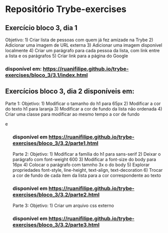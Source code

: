 # Repositório Trybe-exercises

## Exercício bloco 3, dia 1
  Objetivo: 1) Criar lista de pessoas com quem já fez amizade na Trybe
            2) Adicionar uma imagem de URL externa
            3) Adicionar uma imagem disponível localmente
            4) Criar um parágrafo para cada pessoa da lista, com link entre a lista e os parágrafos
            5) Criar link para a página do Google
            
### disponível em: https://ruanifilipe.github.io/trybe-exercises/bloco_3/3.1/index.html

## Exercícios bloco 3, dia 2 disponíveis em: 

  Parte 1: 
  Objetivo: 1) Modificar o tamanho do h1 para 65px
            2) Modificar a cor do texto h1 para laranja
            3) Modificar a cor de fundo da lista não ordenada
            4) Criar uma classe para modificar ao mesmo tempo a cor de fundo <p> e <ul>
  
  ### disponível em https://ruanifilipe.github.io/trybe-exercises/bloco_3/3.2/parte1.html
    
  Parte 2: 
  Objetivo: 1) Modificar a família do h1 para sans-serif
            2) Deixar o parágrafo com font-weight 600
            3) Modificar a font-size do body para 16px
            4) Colocar o parágrafo com tamnho 3x o do body
            5) Explorar propriedades font-style, line-height, text-align, text-decoration
            6) Trocar a cor de fundo de cada item da lista para a cor correspondente ao texto
            
  
  ### disponível em https://ruanifilipe.github.io/trybe-exercises/bloco_3/3.2/parte2.html
  
  Parte 3: 
  Objetivo: 1) Criar um arquivo css externo
  
  ### disponível em https://ruanifilipe.github.io/trybe-exercises/bloco_3/3.2/parte3.html
